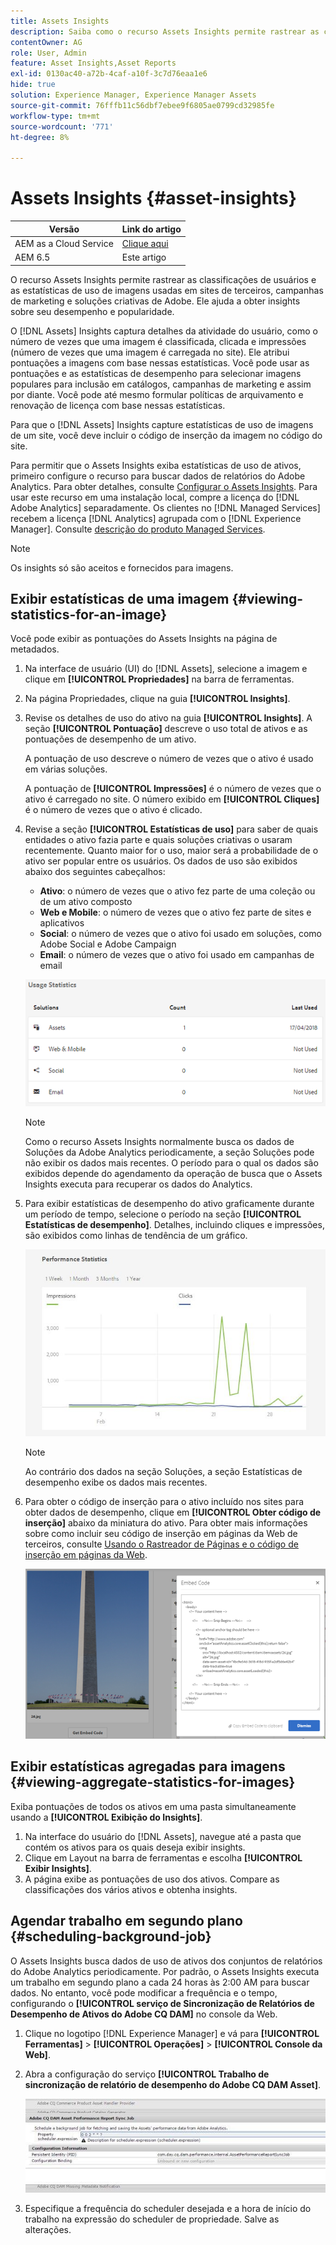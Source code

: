 ```yaml
---
title: Assets Insights
description: Saiba como o recurso Assets Insights permite rastrear as classificações de usuário e as estatísticas de uso de imagens usadas em sites de terceiros, campanhas de marketing e soluções criativas de Adobe.
contentOwner: AG
role: User, Admin
feature: Asset Insights,Asset Reports
exl-id: 0130ac40-a72b-4caf-a10f-3c7d76eaa1e6
hide: true
solution: Experience Manager, Experience Manager Assets
source-git-commit: 76fffb11c56dbf7ebee9f6805ae0799cd32985fe
workflow-type: tm+mt
source-wordcount: '771'
ht-degree: 8%

---
```


# Assets Insights {#asset-insights}

| Versão | Link do artigo |
| -------- | ---------------------------- |
| AEM as a Cloud Service | [Clique aqui](https://experienceleague.adobe.com/docs/experience-manager-cloud-service/content/assets/manage/assets-insights.html?lang=pt-BR) |
| AEM 6.5 | Este artigo |

O recurso Assets Insights permite rastrear as classificações de usuários e as estatísticas de uso de imagens usadas em sites de terceiros, campanhas de marketing e soluções criativas de Adobe. Ele ajuda a obter insights sobre seu desempenho e popularidade.

O [!DNL Assets] Insights captura detalhes da atividade do usuário, como o número de vezes que uma imagem é classificada, clicada e impressões (número de vezes que uma imagem é carregada no site). Ele atribui pontuações a imagens com base nessas estatísticas. Você pode usar as pontuações e as estatísticas de desempenho para selecionar imagens populares para inclusão em catálogos, campanhas de marketing e assim por diante. Você pode até mesmo formular políticas de arquivamento e renovação de licença com base nessas estatísticas.

Para que o [!DNL Assets] Insights capture estatísticas de uso de imagens de um site, você deve incluir o código de inserção da imagem no código do site.

Para permitir que o Assets Insights exiba estatísticas de uso de ativos, primeiro configure o recurso para buscar dados de relatórios do Adobe Analytics. Para obter detalhes, consulte [Configurar o Assets Insights](/help/assets/configure-asset-insights.md). Para usar este recurso em uma instalação local, compre a licença do [!DNL Adobe Analytics] separadamente. Os clientes no [!DNL Managed Services] recebem a licença [!DNL Analytics] agrupada com o [!DNL Experience Manager]. Consulte [descrição do produto Managed Services](https://helpx.adobe.com/br/legal/product-descriptions/adobe-experience-manager-managed-services.html).

>[!NOTE]
>
>Os insights só são aceitos e fornecidos para imagens.

## Exibir estatísticas de uma imagem {#viewing-statistics-for-an-image}

Você pode exibir as pontuações do Assets Insights na página de metadados.

1. Na interface de usuário (UI) do [!DNL Assets], selecione a imagem e clique em **[!UICONTROL Propriedades]** na barra de ferramentas.
1. Na página Propriedades, clique na guia **[!UICONTROL Insights]**.
1. Revise os detalhes de uso do ativo na guia **[!UICONTROL Insights]**. A seção **[!UICONTROL Pontuação]** descreve o uso total de ativos e as pontuações de desempenho de um ativo.

   A pontuação de uso descreve o número de vezes que o ativo é usado em várias soluções.

   A pontuação de **[!UICONTROL Impressões]** é o número de vezes que o ativo é carregado no site. O número exibido em **[!UICONTROL Cliques]** é o número de vezes que o ativo é clicado.

1. Revise a seção **[!UICONTROL Estatísticas de uso]** para saber de quais entidades o ativo fazia parte e quais soluções criativas o usaram recentemente. Quanto maior for o uso, maior será a probabilidade de o ativo ser popular entre os usuários. Os dados de uso são exibidos abaixo dos seguintes cabeçalhos:

   * **Ativo**: o número de vezes que o ativo fez parte de uma coleção ou de um ativo composto
   * **Web e Mobile**: o número de vezes que o ativo fez parte de sites e aplicativos
   * **Social**: o número de vezes que o ativo foi usado em soluções, como Adobe Social e Adobe Campaign
   * **Email**: o número de vezes que o ativo foi usado em campanhas de email

   ![estatísticas_de_uso](assets/usage_statistics.png)

   >[!NOTE]
   >
   >Como o recurso Assets Insights normalmente busca os dados de Soluções da Adobe Analytics periodicamente, a seção Soluções pode não exibir os dados mais recentes. O período para o qual os dados são exibidos depende do agendamento da operação de busca que o Assets Insights executa para recuperar os dados do Analytics.

1. Para exibir estatísticas de desempenho do ativo graficamente durante um período de tempo, selecione o período na seção **[!UICONTROL Estatísticas de desempenho]**. Detalhes, incluindo cliques e impressões, são exibidos como linhas de tendência de um gráfico.

   ![chlimage_1-3](assets/chlimage_1-3.jpeg)

   >[!NOTE]
   >
   >Ao contrário dos dados na seção Soluções, a seção Estatísticas de desempenho exibe os dados mais recentes.

1. Para obter o código de inserção para o ativo incluído nos sites para obter dados de desempenho, clique em **[!UICONTROL Obter código de inserção]** abaixo da miniatura do ativo. Para obter mais informações sobre como incluir seu código de inserção em páginas da Web de terceiros, consulte [Usando o Rastreador de Páginas e o código de inserção em páginas da Web](/help/assets/use-page-tracker.md).

   ![chlimage_1-98](assets/chlimage_1-303.png)

## Exibir estatísticas agregadas para imagens {#viewing-aggregate-statistics-for-images}

Exiba pontuações de todos os ativos em uma pasta simultaneamente usando a **[!UICONTROL Exibição do Insights]**.

1. Na interface do usuário do [!DNL Assets], navegue até a pasta que contém os ativos para os quais deseja exibir insights.
1. Clique em Layout na barra de ferramentas e escolha **[!UICONTROL Exibir Insights]**.
1. A página exibe as pontuações de uso dos ativos. Compare as classificações dos vários ativos e obtenha insights.

## Agendar trabalho em segundo plano {#scheduling-background-job}

O Assets Insights busca dados de uso de ativos dos conjuntos de relatórios do Adobe Analytics periodicamente. Por padrão, o Assets Insights executa um trabalho em segundo plano a cada 24 horas às 2:00 AM para buscar dados. No entanto, você pode modificar a frequência e o tempo, configurando o **[!UICONTROL serviço de Sincronização de Relatórios de Desempenho de Ativos do Adobe CQ DAM]** no console da Web.

1. Clique no logotipo [!DNL Experience Manager] e vá para **[!UICONTROL Ferramentas]** > **[!UICONTROL Operações]** > **[!UICONTROL Console da Web]**.
1. Abra a configuração do serviço **[!UICONTROL Trabalho de sincronização de relatório de desempenho do Adobe CQ DAM Asset]**.

   ![chlimage_1-99](assets/chlimage_1-304.png)

1. Especifique a frequência do scheduler desejada e a hora de início do trabalho na expressão do scheduler de propriedade. Salve as alterações.
